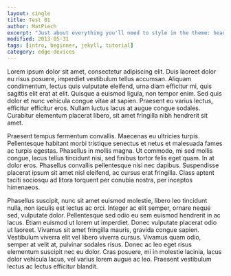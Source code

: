 ```yaml
---
layout: single
title: Test 01
author: MatPiech
excerpt: "Just about everything you'll need to style in the theme: headings, paragraphs, blockquotes, tables, code blocks, and more."
modified: 2013-05-31
tags: [intro, beginner, jekyll, tutorial]
category: edge-devices
---
```


Lorem ipsum dolor sit amet, consectetur adipiscing elit. Duis laoreet dolor eu risus posuere, imperdiet vestibulum tellus accumsan. Aliquam condimentum, lectus quis vulputate eleifend, urna diam efficitur mi, quis sagittis elit erat at elit. Quisque a euismod ligula, non tempor enim. Sed quis dolor et nunc vehicula congue vitae at sapien. Praesent eu varius lectus, efficitur efficitur eros. Nullam luctus lacus at augue congue sodales. Curabitur elementum placerat libero, sit amet fringilla nibh hendrerit sit amet.

Praesent tempus fermentum convallis. Maecenas eu ultricies turpis. Pellentesque habitant morbi tristique senectus et netus et malesuada fames ac turpis egestas. Phasellus in mollis magna. Ut commodo, mi sed mollis congue, lacus tellus tincidunt nisi, sed finibus tortor felis eget quam. In at dolor eros. Phasellus convallis pellentesque nisi nec dapibus. Suspendisse placerat ipsum sit amet nisl eleifend, ac cursus erat fringilla. Class aptent taciti sociosqu ad litora torquent per conubia nostra, per inceptos himenaeos.

Phasellus suscipit, nunc sit amet euismod molestie, libero leo tincidunt nulla, non iaculis est lectus ac orci. Integer ac elit semper, ornare neque sed, vulputate dolor. Pellentesque sed odio eu sem euismod hendrerit in ac lacus. Etiam euismod ut lorem ut imperdiet. Donec vulputate placerat odio ut laoreet. Vivamus sit amet fringilla mauris, gravida congue sapien. Vestibulum viverra elit vel libero viverra cursus. Vivamus quam odio, semper at velit at, pulvinar sodales risus. Donec ac leo eget risus elementum suscipit nec eu dolor. Cras posuere, mi in molestie lacinia, lacus dolor vehicula lacus, vel varius lorem augue ac leo. Praesent vestibulum lectus ac lectus efficitur blandit.
